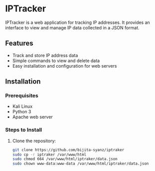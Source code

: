 # IPTracker

IPTracker is a web application for tracking IP addresses. It provides an interface to view and manage IP data collected in a JSON format.

## Features

- Track and store IP address data
- Simple commands to view and delete data
- Easy installation and configuration for web servers

## Installation

### Prerequisites

- Kali Linux
- Python 3
- Apache web server

### Steps to Install

1. Clone the repository:
   ```bash
   git clone https://github.com/bijita-syanz/iptraker
   sudo cp -r iptraker /var/www/html
   sudo chmod 664 /var/www/html/iptraker/data.json
   sudo chown www-data:www-data /var/www/html/iptraker/data.json



 
